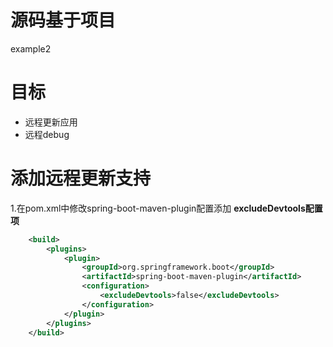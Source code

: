 # 源码基于项目
example2

# 目标

- 远程更新应用
- 远程debug

# 添加远程更新支持

1.在pom.xml中修改spring-boot-maven-plugin配置添加 __excludeDevtools配置项__
```xml
	<build>
		<plugins>
			<plugin>
				<groupId>org.springframework.boot</groupId>
				<artifactId>spring-boot-maven-plugin</artifactId>
				<configuration>
					<excludeDevtools>false</excludeDevtools>
				</configuration>
			</plugin>
		</plugins>
	</build>
```
